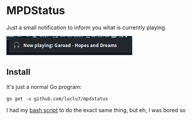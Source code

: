 # MPDStatus

Just a small notification to inform you what is currently playing.

![Screenshot](https://raw.githubusercontent.com/Luclu7/mpdstatus/master/screenshot.png)

## Install
It's just a normal Go program:
```
go get -u github.com/luclu7/mpdstatus
```


I had my [bash script](https://github.com/Luclu7/dotfiles/blob/master/i3/.config/i3/nowplaying.sh) to do the exact same thing, but eh, I was bored so 
